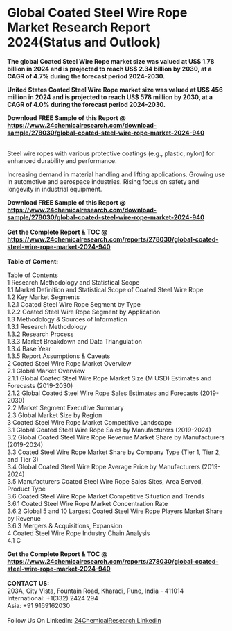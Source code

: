 <h1>Global Coated Steel Wire Rope Market Research Report 2024(Status and Outlook)</h1><p><strong>The global Coated Steel Wire Rope market size was valued at US$ 1.78 billion in 2024 and is projected to reach US$ 2.34 billion by 2030, at a CAGR of 4.7% during the forecast period 2024-2030.</strong></p><p>
</p><p><strong>United States Coated Steel Wire Rope market size was valued at US$ 456 million in 2024 and is projected to reach US$ 578 million by 2030, at a CAGR of 4.0% during the forecast period 2024-2030.</strong></p><div><b>Download FREE Sample of this Report @ 
            <a href="https://www.24chemicalresearch.com/download-sample/278030/global-coated-steel-wire-rope-market-2024-940">
            https://www.24chemicalresearch.com/download-sample/278030/global-coated-steel-wire-rope-market-2024-940</a></b></div><br><p>
</p><p>
Steel wire ropes with various protective coatings (e.g., plastic, nylon) for enhanced durability and performance.</p><p>
</p><p>
Increasing demand in material handling and lifting applications. Growing use in automotive and aerospace industries. Rising focus on safety and longevity in industrial equipment.</p><p>
</p><p></p><div><b>Download FREE Sample of this Report @ 
            <a href="https://www.24chemicalresearch.com/download-sample/278030/global-coated-steel-wire-rope-market-2024-940">
            https://www.24chemicalresearch.com/download-sample/278030/global-coated-steel-wire-rope-market-2024-940</a></b></div><br><div><b>Get the Complete Report & TOC @ 
            <a href="https://www.24chemicalresearch.com/reports/278030/global-coated-steel-wire-rope-market-2024-940">
            https://www.24chemicalresearch.com/reports/278030/global-coated-steel-wire-rope-market-2024-940</a></b></div><br>
            <b>Table of Content:</b><p>Table of Contents<br />
1 Research Methodology and Statistical Scope<br />
1.1 Market Definition and Statistical Scope of Coated Steel Wire Rope<br />
1.2 Key Market Segments<br />
1.2.1 Coated Steel Wire Rope Segment by Type<br />
1.2.2 Coated Steel Wire Rope Segment by Application<br />
1.3 Methodology & Sources of Information<br />
1.3.1 Research Methodology<br />
1.3.2 Research Process<br />
1.3.3 Market Breakdown and Data Triangulation<br />
1.3.4 Base Year<br />
1.3.5 Report Assumptions & Caveats<br />
2 Coated Steel Wire Rope Market Overview<br />
2.1 Global Market Overview<br />
2.1.1 Global Coated Steel Wire Rope Market Size (M USD) Estimates and Forecasts (2019-2030)<br />
2.1.2 Global Coated Steel Wire Rope Sales Estimates and Forecasts (2019-2030)<br />
2.2 Market Segment Executive Summary<br />
2.3 Global Market Size by Region<br />
3 Coated Steel Wire Rope Market Competitive Landscape<br />
3.1 Global Coated Steel Wire Rope Sales by Manufacturers (2019-2024)<br />
3.2 Global Coated Steel Wire Rope Revenue Market Share by Manufacturers (2019-2024)<br />
3.3 Coated Steel Wire Rope Market Share by Company Type (Tier 1, Tier 2, and Tier 3)<br />
3.4 Global Coated Steel Wire Rope Average Price by Manufacturers (2019-2024)<br />
3.5 Manufacturers Coated Steel Wire Rope Sales Sites, Area Served, Product Type<br />
3.6 Coated Steel Wire Rope Market Competitive Situation and Trends<br />
3.6.1 Coated Steel Wire Rope Market Concentration Rate<br />
3.6.2 Global 5 and 10 Largest Coated Steel Wire Rope Players Market Share by Revenue<br />
3.6.3 Mergers & Acquisitions, Expansion<br />
4 Coated Steel Wire Rope Industry Chain Analysis<br />
4.1 C</p><div><b>Get the Complete Report & TOC @ 
            <a href="https://www.24chemicalresearch.com/reports/278030/global-coated-steel-wire-rope-market-2024-940">
            https://www.24chemicalresearch.com/reports/278030/global-coated-steel-wire-rope-market-2024-940</a></b></div><br><b>CONTACT US:</b><br>
            203A, City Vista, Fountain Road, Kharadi, Pune, India - 411014<br>
            International: +1(332) 2424 294<br>
            Asia: +91 9169162030 <br><br>
            Follow Us On LinkedIn: <a href="https://www.linkedin.com/company/24chemicalresearch/">24ChemicalResearch LinkedIn</a>